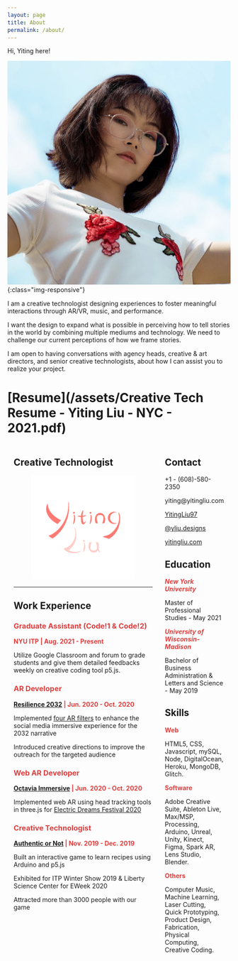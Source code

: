 ```yaml
---
layout: page
title: About
permalink: /about/
---
```


Hi, Yiting here!

![/assets/profile_square.jpg](/assets/profile_square.jpg){:class="img-responsive"}

I am a creative technologist designing experiences to foster meaningful interactions through AR/VR, music, and performance.

I want the design to expand what is possible in perceiving how to tell stories in the world by combining multiple mediums and technology. We need to challenge our current perceptions of how we frame stories.

I am open to having conversations with agency heads, creative & art directors, and senior creative technologists, about how I can assist you to realize your project.

# [Resume](/assets/Creative Tech Resume - Yiting Liu - NYC - 2021.pdf)


<style>
mark {
	background-color: transparent;
}

img {
	max-width: 100%;
}
.column-list {
	display: block;
	/* justify-content: space-between; */
}

#twofive{
    width:100%;
}
#sevenfive{
    width:100%;
}
.column-resume {
	padding: 0 0.5em;
}



 @media only screen and (min-width:600px){
img {
    max-height: 100vh;
	object-fit: contain;
}
    
.column-list {
	display: flex;
	justify-content: space-between;
}

#twofive{
    width:30%;
}
#sevenfive{
    width:70%;
}
.column-resume {
	padding: 0 1em;
}

 }

.highlight-red {
	color: rgb(224,62,62);
}

.highlight-red_background {
	background: rgb(251,228,228);
}
.block-color-default {
	color: inherit;
	fill: inherit;
}

.block-color-red {
	color: rgb(224,62,62);
	fill: rgb(224,62,62);
}
.block-color-red_background {
	background: rgb(251,228,228);
}


    </style>
<div class="page-body"><div  class="column-list"><div  id="sevenfive" class="column-resume"><h2  >Creative Technologist </h2><figure  class="image"><a href="/about"><img style="width:288px" src="/assets/logo_yiting.png"/></a></figure><hr/><h2 >Work Experience </h2><h3 class="block-color-red"><strong>Graduate Assistant (Code!1 &amp; Code!2)</strong></h3><p  class="block-color-red"><strong>NYU ITP | Aug. 2021 - Present</strong></p><p  >Utilize Google Classroom and forum to grade students and give them detailed feedbacks weekly on creative coding tool p5.js.</p><h3 class="block-color-red"><strong>AR Developer</strong></h3><p class="block-color-red"><a href="https://www.resilience2032.com/"><strong>Resilience 2032</strong></a><strong> | Jun. 2020 - Oct. 2020</strong></p><p  >Implemented <a href="https://www.linkedin.com/in/yitingliu97/detail/treasury/position:1685345739/?entityUrn=urn%3Ali%3Afsd_profileTreasuryMedia%3A(ACoAABqc-fwBL0MHQ0hDixdB6_ueu5bDffp9Dhs%2C1602814321830)&amp;parentEntityUrn=urn%3Ali%3Afsd_profilePosition%3A(ACoAABqc-fwBL0MHQ0hDixdB6_ueu5bDffp9Dhs%2C1685345739)&amp;section=position%3A1685345739&amp;treasuryCount=1&amp;lipi=urn%3Ali%3Apage%3Ad_flagship3_profile_view_base%3B206ufDqXSkuUY6gUSnOgIA%3D%3D&amp;licu=urn%3Ali%3Acontrol%3Ad_flagship3_profile_view_base-treasury_thumbnail_cell">four AR filters</a> to enhance the social media immersive experience for the 2032 narrative</p><p  >Introduced creative directions to improve the outreach for the targeted audience</p><h3  class="block-color-red"><strong>Web AR Developer</strong></h3><p  class="block-color-red"><a href="https://octaviaxr.github.io/"><strong>Octavia Immersive</strong></a><strong> | Jun. 2020 - Oct. 2020</strong></p><p  >Implemented web AR using head tracking tools in three.js for <a href="https://www.linkedin.com/in/yitingliu97/detail/treasury/position:1684077434/?entityUrn=urn%3Ali%3Afsd_profileTreasuryMedia%3A(ACoAABqc-fwBL0MHQ0hDixdB6_ueu5bDffp9Dhs%2C1602597014383)&amp;parentEntityUrn=urn%3Ali%3Afsd_profilePosition%3A(ACoAABqc-fwBL0MHQ0hDixdB6_ueu5bDffp9Dhs%2C1684077434)&amp;section=position%3A1684077434&amp;treasuryCount=1&amp;lipi=urn%3Ali%3Apage%3Ad_flagship3_profile_view_base%3BkJNkrjZbQtG3PUnV8OwBLw%3D%3D&amp;licu=urn%3Ali%3Acontrol%3Ad_flagship3_profile_view_base-treasury_thumbnail_cell">Electric Dreams Festival 2020</a></p><h3  class="block-color-red"><strong>Creative Technologist</strong></h3><p  class="block-color-red"><a href="https://yitingliu.com/work/authentic-or-not.html"><strong>Authentic or Not</strong></a><strong> | Nov. 2019 - Dec. 2019 </strong></p><p  >Built an interactive game to learn recipes using Arduino and p5.js</p><p  >Exhibited for ITP Winter Show 2019 &amp; Liberty Science Center for EWeek 2020</p><p  >Attracted more than 3000 people with our game</p><p  >
</p></div><div id="twofive" class="column-resume"><h2>Contact </h2><p>+1 - (608)-580-2350</p><p  >yiting@yitingliu.com</p><p  ><a href="https://www.linkedin.com/in/yitingliu97/">YitingLiu97</a></p><p  ><a href="https://www.instagram.com/yliu.designs/">@yliu.designs</a></p><p  ><a href="https://yitingliu.com/">yitingliu.com</a></p><h2  >Education</h2><p  ><mark class="highlight-red"><em><strong>New York University</strong></em></mark></p><p  >Master of Professional Studies - May 2021</p><p  ><mark class="highlight-red"><em><strong>University of Wisconsin-Madison</strong></em></mark></p><p  >Bachelor of Business Administration &amp; Letters and Science - May 2019</p><h2  >Skills </h2><p  ><mark class="highlight-red"><strong>Web</strong></mark></p><p  >HTML5, CSS, Javascript, mySQL, Node, DigitalOcean, Heroku, MongoDB, Glitch.</p><p  ><mark class="highlight-red"><strong>Software</strong></mark></p><p  >Adobe Creative Suite, Ableton Live, Max/MSP, Processing, Arduino, Unreal, Unity, Kinect, Figma, Spark AR, Lens Studio, Blender.</p><p  ><mark class="highlight-red"><strong>Others</strong></mark></p><p  >Computer Music, Machine Learning, Laser Cutting, Quick Prototyping,
Product Design, Fabrication, Physical Computing, Creative Coding.</p><p>
</p></div></div><p>
</p>



</div>


